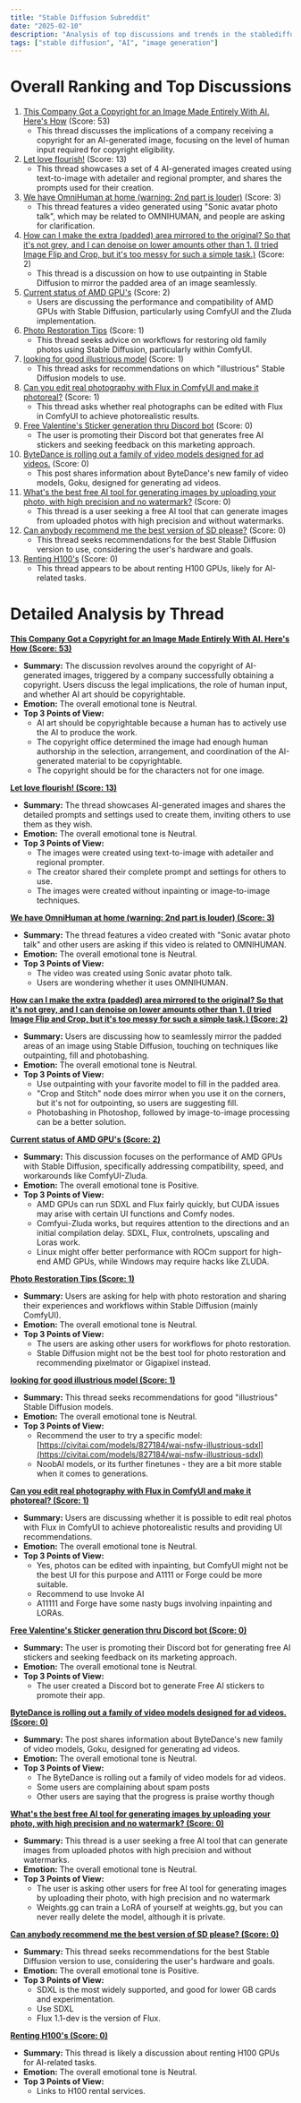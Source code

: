 ```yaml
---
title: "Stable Diffusion Subreddit"
date: "2025-02-10"
description: "Analysis of top discussions and trends in the stablediffusion subreddit"
tags: ["stable diffusion", "AI", "image generation"]
---
```


# Overall Ranking and Top Discussions
1.  [This Company Got a Copyright for an Image Made Entirely With AI. Here's How](https://www.cnet.com/tech/services-and-software/this-company-got-a-copyright-for-an-image-made-entirely-with-ai-heres-how/) (Score: 53)
    *   This thread discusses the implications of a company receiving a copyright for an AI-generated image, focusing on the level of human input required for copyright eligibility.
2.  [Let love flourish!](https://www.reddit.com/gallery/1ima5yj) (Score: 13)
    *   This thread showcases a set of 4 AI-generated images created using text-to-image with adetailer and regional prompter, and shares the prompts used for their creation.
3.  [We have OmniHuman at home (warning: 2nd part is louder)](https://v.redd.it/d01k0c4jycie1) (Score: 3)
    *   This thread features a video generated using "Sonic avatar photo talk", which may be related to OMNIHUMAN, and people are asking for clarification.
4.  [How can I make the extra (padded) area mirrored to the original? So that it's not grey, and I can denoise on lower amounts other than 1. (I tried Image Flip and Crop, but it's too messy for such a simple task.)](https://i.redd.it/jespv5bsucie1.jpeg) (Score: 2)
    *   This thread is a discussion on how to use outpainting in Stable Diffusion to mirror the padded area of an image seamlessly.
5.  [Current status of AMD GPU's](https://www.reddit.com/r/StableDiffusion/comments/1imbuhn/current_status_of_amd_gpus/) (Score: 2)
    *   Users are discussing the performance and compatibility of AMD GPUs with Stable Diffusion, particularly using ComfyUI and the Zluda implementation.
6.  [Photo Restoration Tips](https://i.redd.it/qu0p5swnhdie1.png) (Score: 1)
    *   This thread seeks advice on workflows for restoring old family photos using Stable Diffusion, particularly within ComfyUI.
7.  [looking for good illustrious model](https://www.reddit.com/r/StableDiffusion/comments/1ima544/looking_for_good_illustrious_model/) (Score: 1)
    *   This thread asks for recommendations on which "illustrious" Stable Diffusion models to use.
8.  [Can you edit real photography with Flux in ComfyUI and make it photoreal?](https://www.reddit.com/r/StableDiffusion/comments/1ime5h5/can_you_edit_real_photography_with_flux_in/) (Score: 1)
    *   This thread asks whether real photographs can be edited with Flux in ComfyUI to achieve photorealistic results.
9.  [Free Valentine's Sticker generation thru Discord bot](https://i.redd.it/tfj1x5nlgdie1.png) (Score: 0)
    *   The user is promoting their Discord bot that generates free AI stickers and seeking feedback on this marketing approach.
10. [ByteDance is rolling out a family of video models designed for ad videos.](https://v.redd.it/7eigbcdrccie1) (Score: 0)
    *   This post shares information about ByteDance's new family of video models, Goku, designed for generating ad videos.
11. [What's the best free AI tool for generating images by uploading your photo, with high precision and no watermark?](https://www.reddit.com/r/StableDiffusion/comments/1ima6z1/whats_the_best_free_ai_tool_for_generating_images/) (Score: 0)
    *   This thread is a user seeking a free AI tool that can generate images from uploaded photos with high precision and without watermarks.
12. [Can anybody recommend me the best version of SD please?](https://www.reddit.com/r/StableDiffusion/comments/1imb3gd/can_anybody_recommend_me_the_best_version_of_sd/) (Score: 0)
    *   This thread seeks recommendations for the best Stable Diffusion version to use, considering the user's hardware and goals.
13. [Renting H100's](https://www.reddit.com/r/StableDiffusion/comments/1imdv18/renting_h100s/) (Score: 0)
    *   This thread appears to be about renting H100 GPUs, likely for AI-related tasks.

# Detailed Analysis by Thread
**[This Company Got a Copyright for an Image Made Entirely With AI. Here's How (Score: 53)](https://www.cnet.com/tech/services-and-software/this-company-got-a-copyright-for-an-image-made-entirely-with-ai-heres-how/)**
*   **Summary:** The discussion revolves around the copyright of AI-generated images, triggered by a company successfully obtaining a copyright. Users discuss the legal implications, the role of human input, and whether AI art should be copyrightable.
*   **Emotion:** The overall emotional tone is Neutral.
*   **Top 3 Points of View:**
    *   AI art should be copyrightable because a human has to actively use the AI to produce the work.
    *   The copyright office determined the image had enough human authorship in the selection, arrangement, and coordination of the AI-generated material to be copyrightable.
    *   The copyright should be for the characters not for one image.

**[Let love flourish! (Score: 13)](https://www.reddit.com/gallery/1ima5yj)**
*   **Summary:** The thread showcases AI-generated images and shares the detailed prompts and settings used to create them, inviting others to use them as they wish.
*   **Emotion:** The overall emotional tone is Neutral.
*   **Top 3 Points of View:**
    *   The images were created using text-to-image with adetailer and regional prompter.
    *   The creator shared their complete prompt and settings for others to use.
    *   The images were created without inpainting or image-to-image techniques.

**[We have OmniHuman at home (warning: 2nd part is louder) (Score: 3)](https://v.redd.it/d01k0c4jycie1)**
*   **Summary:** The thread features a video created with "Sonic avatar photo talk" and other users are asking if this video is related to OMNIHUMAN.
*   **Emotion:** The overall emotional tone is Neutral.
*   **Top 3 Points of View:**
    *   The video was created using Sonic avatar photo talk.
    *   Users are wondering whether it uses OMNIHUMAN.

**[How can I make the extra (padded) area mirrored to the original? So that it's not grey, and I can denoise on lower amounts other than 1. (I tried Image Flip and Crop, but it's too messy for such a simple task.) (Score: 2)](https://i.redd.it/jespv5bsucie1.jpeg)**
*   **Summary:** Users are discussing how to seamlessly mirror the padded areas of an image using Stable Diffusion, touching on techniques like outpainting, fill and photobashing.
*   **Emotion:** The overall emotional tone is Neutral.
*   **Top 3 Points of View:**
    *   Use outpainting with your favorite model to fill in the padded area.
    *   "Crop and Stitch" node does mirror when you use it on the corners, but it's not for outpointing, so users are suggesting fill.
    *   Photobashing in Photoshop, followed by image-to-image processing can be a better solution.

**[Current status of AMD GPU's (Score: 2)](https://www.reddit.com/r/StableDiffusion/comments/1imbuhn/current_status_of_amd_gpus/)**
*   **Summary:**  This discussion focuses on the performance of AMD GPUs with Stable Diffusion, specifically addressing compatibility, speed, and workarounds like ComfyUI-Zluda.
*   **Emotion:** The overall emotional tone is Positive.
*   **Top 3 Points of View:**
    *   AMD GPUs can run SDXL and Flux fairly quickly, but CUDA issues may arise with certain UI functions and Comfy nodes.
    *   Comfyui-Zluda works, but requires attention to the directions and an initial compilation delay. SDXL, Flux, controlnets, upscaling and Loras work.
    *   Linux might offer better performance with ROCm support for high-end AMD GPUs, while Windows may require hacks like ZLUDA.

**[Photo Restoration Tips (Score: 1)](https://i.redd.it/qu0p5swnhdie1.png)**
*   **Summary:**  Users are asking for help with photo restoration and sharing their experiences and workflows within Stable Diffusion (mainly ComfyUI).
*   **Emotion:** The overall emotional tone is Neutral.
*   **Top 3 Points of View:**
    *   The users are asking other users for workflows for photo restoration.
    *   Stable Diffusion might not be the best tool for photo restoration and recommending pixelmator or Gigapixel instead.

**[looking for good illustrious model (Score: 1)](https://www.reddit.com/r/StableDiffusion/comments/1ima544/looking_for_good_illustrious_model/)**
*   **Summary:** This thread seeks recommendations for good "illustrious" Stable Diffusion models.
*   **Emotion:** The overall emotional tone is Neutral.
*   **Top 3 Points of View:**
    *   Recommend the user to try a specific model: [https://civitai.com/models/827184/wai-nsfw-illustrious-sdxl](https://civitai.com/models/827184/wai-nsfw-illustrious-sdxl)
    *   NoobAI models, or its further finetunes - they are a bit more stable when it comes to generations.

**[Can you edit real photography with Flux in ComfyUI and make it photoreal? (Score: 1)](https://www.reddit.com/r/StableDiffusion/comments/1ime5h5/can_you_edit_real_photography_with_flux_in/)**
*   **Summary:**  Users are discussing whether it is possible to edit real photos with Flux in ComfyUI to achieve photorealistic results and providing UI recommendations.
*   **Emotion:** The overall emotional tone is Neutral.
*   **Top 3 Points of View:**
    *   Yes, photos can be edited with inpainting, but ComfyUI might not be the best UI for this purpose and A1111 or Forge could be more suitable.
    *   Recommend to use Invoke AI
    *   A11111 and Forge have some nasty bugs involving inpainting and LORAs.

**[Free Valentine's Sticker generation thru Discord bot (Score: 0)](https://i.redd.it/tfj1x5nlgdie1.png)**
*   **Summary:** The user is promoting their Discord bot for generating free AI stickers and seeking feedback on its marketing approach.
*   **Emotion:** The overall emotional tone is Neutral.
*   **Top 3 Points of View:**
    *   The user created a Discord bot to generate Free AI stickers to promote their app.

**[ByteDance is rolling out a family of video models designed for ad videos. (Score: 0)](https://v.redd.it/7eigbcdrccie1)**
*   **Summary:**  The post shares information about ByteDance's new family of video models, Goku, designed for generating ad videos.
*   **Emotion:** The overall emotional tone is Neutral.
*   **Top 3 Points of View:**
    *   The ByteDance is rolling out a family of video models for ad videos.
    *   Some users are complaining about spam posts
    *   Other users are saying that the progress is praise worthy though

**[What's the best free AI tool for generating images by uploading your photo, with high precision and no watermark? (Score: 0)](https://www.reddit.com/r/StableDiffusion/comments/1ima6z1/whats_the_best_free_ai_tool_for_generating_images/)**
*   **Summary:**  This thread is a user seeking a free AI tool that can generate images from uploaded photos with high precision and without watermarks.
*   **Emotion:** The overall emotional tone is Neutral.
*   **Top 3 Points of View:**
    *   The user is asking other users for free AI tool for generating images by uploading their photo, with high precision and no watermark
    *   Weights.gg can train a LoRA of yourself at weights.gg, but you can never really delete the model, although it is private.

**[Can anybody recommend me the best version of SD please? (Score: 0)](https://www.reddit.com/r/StableDiffusion/comments/1imb3gd/can_anybody_recommend_me_the_best_version_of_sd/)**
*   **Summary:** This thread seeks recommendations for the best Stable Diffusion version to use, considering the user's hardware and goals.
*   **Emotion:** The overall emotional tone is Positive.
*   **Top 3 Points of View:**
    *   SDXL is the most widely supported, and good for lower GB cards and experimentation.
    *   Use SDXL
    *   Flux 1.1-dev is the version of Flux.

**[Renting H100's (Score: 0)](https://www.reddit.com/r/StableDiffusion/comments/1imdv18/renting_h100s/)**
*   **Summary:** This thread is likely a discussion about renting H100 GPUs for AI-related tasks.
*   **Emotion:** The overall emotional tone is Neutral.
*   **Top 3 Points of View:**
    *   Links to H100 rental services.
